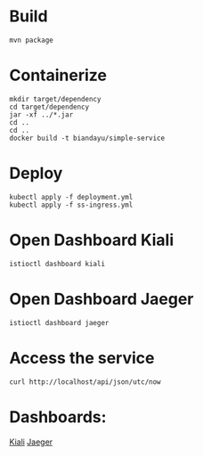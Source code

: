 # Build
```
mvn package
```

# Containerize
```
mkdir target/dependency
cd target/dependency
jar -xf ../*.jar
cd ..
cd ..
docker build -t biandayu/simple-service
```

# Deploy
```
kubectl apply -f deployment.yml
kubectl apply -f ss-ingress.yml
```

# Open Dashboard Kiali
```
istioctl dashboard kiali
```

# Open Dashboard Jaeger
```
istioctl dashboard jaeger
```

# Access the service
```
curl http://localhost/api/json/utc/now
```

# Dashboards:
[Kiali](OpenTracing-Kiali.png)
[Jaeger](OpenTracing-Jaeger.png)